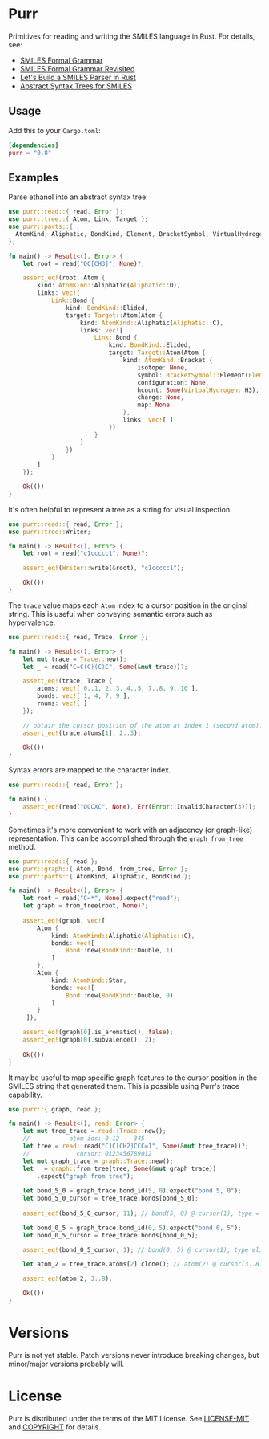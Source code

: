 # Purr

Primitives for reading and writing the SMILES language in Rust. For details, see:

- [SMILES Formal Grammar](https://depth-first.com/articles/2020/04/20/smiles-formal-grammar/)
- [SMILES Formal Grammar Revisited](https://depth-first.com/articles/2020/12/21/smiles-formal-grammar-revisited/)
- [Let's Build a SMILES Parser in Rust](https://depth-first.com/articles/2020/05/25/lets-build-a-smiles-parser-in-rust/)
- [Abstract Syntax Trees for SMILES](https://depth-first.com/articles/2020/12/14/an-abstract-syntatx-tree-for-smiles/)

## Usage

Add this to your `Cargo.toml`:

```toml
[dependencies]
purr = "0.8"
```

## Examples

Parse ethanol into an abstract syntax tree:

```rust
use purr::read::{ read, Error };
use purr::tree::{ Atom, Link, Target };
use purr::parts::{
  AtomKind, Aliphatic, BondKind, Element, BracketSymbol, VirtualHydrogen
};

fn main() -> Result<(), Error> {
    let root = read("OC[CH3]", None)?;

    assert_eq!(root, Atom {
        kind: AtomKind::Aliphatic(Aliphatic::O),
        links: vec![
            Link::Bond {
                kind: BondKind::Elided,
                target: Target::Atom(Atom {
                    kind: AtomKind::Aliphatic(Aliphatic::C),
                    links: vec![
                        Link::Bond {
                            kind: BondKind::Elided,
                            target: Target::Atom(Atom {
                                kind: AtomKind::Bracket {
                                    isotope: None,
                                    symbol: BracketSymbol::Element(Element::C),
                                    configuration: None,
                                    hcount: Some(VirtualHydrogen::H3),
                                    charge: None,
                                    map: None
                                },
                                links: vec![ ]
                            })
                        }
                    ]
                })
            }
        ]
    });

    Ok(())
}
```

It's often helpful to represent a tree as a string for visual inspection.

```rust
use purr::read::{ read, Error };
use purr::tree::Writer;

fn main() -> Result<(), Error> {
    let root = read("c1ccccc1", None)?;

    assert_eq!(Writer::write(&root), "c1ccccc1");

    Ok(())
}
```

The `trace` value maps each `Atom` index to a cursor position in the original string. This is useful when conveying semantic errors such as hypervalence. 

```rust
use purr::read::{ read, Trace, Error };

fn main() -> Result<(), Error> {
    let mut trace = Trace::new();
    let _ = read("C=C(C)(C)C", Some(&mut trace))?;

    assert_eq!(trace, Trace {
        atoms: vec![ 0..1, 2..3, 4..5, 7..8, 9..10 ],
        bonds: vec![ 1, 4, 7, 9 ],
        rnums: vec![ ]
    });

    // obtain the cursor position of the atom at index 1 (second atom):
    assert_eq!(trace.atoms[1], 2..3);

    Ok(())
}
```

Syntax errors are mapped to the character index.

```rust
use purr::read::{ read, Error };

fn main() {
    assert_eq!(read("OCCXC", None), Err(Error::InvalidCharacter(3)));
}
```

Sometimes it's more convenient to work with an adjacency (or graph-like) representation. This can be accomplished through the `graph_from_tree` method.

```rust
use purr::read::{ read };
use purr::graph::{ Atom, Bond, from_tree, Error };
use purr::parts::{ AtomKind, Aliphatic, BondKind };

fn main() -> Result<(), Error> {
    let root = read("C=*", None).expect("read");
    let graph = from_tree(root, None)?;
 
    assert_eq!(graph, vec![
        Atom {
            kind: AtomKind::Aliphatic(Aliphatic::C),
            bonds: vec![
                Bond::new(BondKind::Double, 1)
            ]
        },
        Atom {
            kind: AtomKind::Star,
            bonds: vec![
                Bond::new(BondKind::Double, 0)
            ]
        }
     ]);

    assert_eq!(graph[0].is_aromatic(), false);
    assert_eq!(graph[0].subvalence(), 2);
 
    Ok(())
}
```

It may be useful to map specific graph features to the cursor position in the SMILES string that generated them. This is possible using Purr's trace capability.

```rust
use purr::{ graph, read };

fn main() -> Result<(), read::Error> {
    let mut tree_trace = read::Trace::new();
    //           atom ids: 0 12    345
    let tree = read::read("C1C[CH2]CCC=1", Some(&mut tree_trace))?;
    //             cursor: 0123456789012
    let mut graph_trace = graph::Trace::new();
    let _ = graph::from_tree(tree, Some(&mut graph_trace))
        .expect("graph from tree");
    
    let bond_5_0 = graph_trace.bond_id(5, 0).expect("bond 5, 0");
    let bond_5_0_cursor = tree_trace.bonds[bond_5_0];
    
    assert_eq!(bond_5_0_cursor, 11); // bond(5, 0) @ cursor(1), type =

    let bond_0_5 = graph_trace.bond_id(0, 5).expect("bond 0, 5");
    let bond_0_5_cursor = tree_trace.bonds[bond_0_5];

    assert_eq!(bond_0_5_cursor, 1); // bond(0, 5) @ cursor(1), type elided

    let atom_2 = tree_trace.atoms[2].clone(); // atom(2) @ cursor(3..8)

    assert_eq!(atom_2, 3..8);

    Ok(())
}
```

# Versions

Purr is not yet stable. Patch versions never introduce breaking changes, but minor/major versions probably will.

# License

Purr is distributed under the terms of the MIT License. See
[LICENSE-MIT](LICENSE-MIT) and [COPYRIGHT](COPYRIGHT) for details.